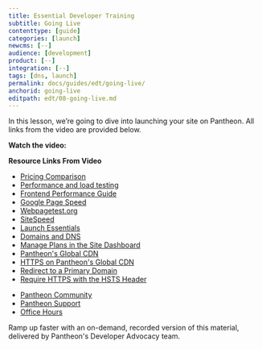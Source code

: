 ```yaml
---
title: Essential Developer Training
subtitle: Going Live
contenttype: [guide]
categories: [launch]
newcms: [--]
audience: [development]
product: [--]
integration: [--]
tags: [dns, launch]
permalink: docs/guides/edt/going-live/
anchorid: going-live
editpath: edt/08-going-live.md
---
```


In this lesson, we’re going to dive into launching your site on Pantheon.
All links from the video are provided below.

**Watch the video:**

<Youtube src="f8gM5l7dJr8" title="Essential Developer Training - Going Live" />

**Resource Links From Video**

 - [Pricing Comparison](https://pantheon.io/plans/pricing-comparison)
 - [Performance and load testing](/load-and-performance-testing)
 - [Frontend Performance Guide](/guides/frontend-performance)
 - [Google Page Speed](https://developers.google.com/speed/pagespeed/insights/)
 - [Webpagetest.org](https://www.webpagetest.org)
 - [SiteSpeed](https://www.sitespeed.io/)
 - [Launch Essentials](/guides/launch)
 - [Domains and DNS](/guides/domains)
 - [Manage Plans in the Site Dashboard](/guides/legacy-dashboard/site-plan)
 - [Pantheon's Global CDN](/guides/global-cdn)
 - [HTTPS on Pantheon's Global CDN](/guides/global-cdn/https)
 - [Redirect to a Primary Domain](/guides/redirect/#redirect-to-https)
 - [Require HTTPS with the HSTS Header](/pantheon-yml/#enforce-https-+-hsts)


<Callout title="Need more help? Get in touch:">

 - [Pantheon Community](/pantheon-community)
 - [Pantheon Support](/guides/support)
 - [Office Hours](https://pantheon.io/agencies/office-hours)

</Callout>

<Enablement title="Getting Essential Developer Training" link="https://pantheon.io/learn-pantheon?docs">

Ramp up faster with an on-demand, recorded version of this material, delivered by Pantheon's Developer Advocacy team.

</Enablement>
